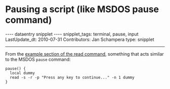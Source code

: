 # Pausing a script (like MSDOS pause command)

\-\-\-- dataentry snipplet \-\-\-- snipplet_tags: terminal, pause, input
LastUpdate_dt: 2010-07-31 Contributors: Jan Schampera type: snipplet

------------------------------------------------------------------------

From the [example section of the read
command](../commands/builtin/read.md#examples), something that acts similar
to the MSDOS `pause` command:

    pause() {
      local dummy
      read -s -r -p "Press any key to continue..." -n 1 dummy
    }
